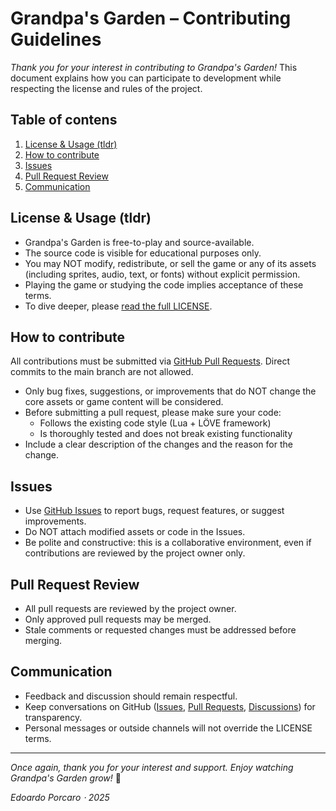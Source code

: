 # Grandpa's Garden – Contributing Guidelines

*Thank you for your interest in contributing to Grandpa's Garden!* This document explains how you can participate to development while respecting the license and rules of the project.

## Table of contens

1. [License & Usage (tldr)](#license--usage)
2. [How to contribute](#how-to-contribute)
3. [Issues](#issues)
4. [Pull Request Review](#pull-request-review)
5. [Communication](#communication)

## License & Usage (tldr)

- Grandpa's Garden is free-to-play and source-available.
- The source code is visible for educational purposes only.
- You may NOT modify, redistribute, or sell the game or any of its assets (including sprites, audio, text, or fonts) without explicit permission.
- Playing the game or studying the code implies acceptance of these terms.
- To dive deeper, please [read the full LICENSE](https://github.com/EdoardoPorcaro/GrandpasGarden/blob/main/README.md).

## How to contribute

All contributions must be submitted via [GitHub Pull Requests](https://github.com/EdoardoPorcaro/GrandpasGarden/pulls). Direct commits to the main branch are not allowed.

- Only bug fixes, suggestions, or improvements that do NOT change the 
  core assets or game content will be considered.
- Before submitting a pull request, please make sure your code:
  - Follows the existing code style (Lua + LÖVE framework)
  - Is thoroughly tested and does not break existing functionality
- Include a clear description of the changes and the reason for the change.

## Issues

- Use [GitHub Issues](https://github.com/EdoardoPorcaro/GrandpasGarden/issues) to report bugs, request features, or suggest improvements.
- Do NOT attach modified assets or code in the Issues.
- Be polite and constructive: this is a collaborative environment, even if contributions are reviewed by the project owner only.

## Pull Request Review

- All pull requests are reviewed by the project owner.
- Only approved pull requests may be merged.
- Stale comments or requested changes must be addressed before merging.

## Communication

- Feedback and discussion should remain respectful.
- Keep conversations on GitHub ([Issues](https://github.com/EdoardoPorcaro/GrandpasGarden/issues), [Pull Requests](https://github.com/EdoardoPorcaro/GrandpasGarden/pulls), [Discussions](https://github.com/EdoardoPorcaro/GrandpasGarden/discussions)) for transparency.
- Personal messages or outside channels will not override the LICENSE terms.

---

*Once again, thank you for your interest and support. Enjoy watching Grandpa's Garden grow!* 🌱

*Edoardo Porcaro ⋅ 2025*
